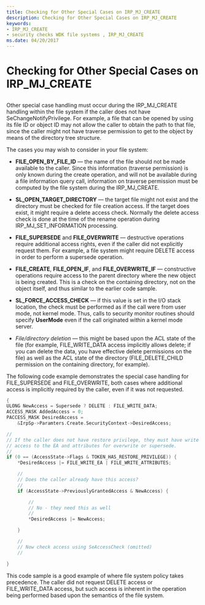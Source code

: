 ```yaml
---
title: Checking for Other Special Cases on IRP_MJ_CREATE
description: Checking for Other Special Cases on IRP_MJ_CREATE
keywords:
- IRP_MJ_CREATE
- security checks WDK file systems , IRP_MJ_CREATE
ms.date: 04/20/2017
---
```


# Checking for Other Special Cases on IRP\_MJ\_CREATE


## <span id="ddk_checking_for_other_special_cases_on_irp_mj_create_if"></span><span id="DDK_CHECKING_FOR_OTHER_SPECIAL_CASES_ON_IRP_MJ_CREATE_IF"></span>


Other special case handling must occur during the IRP\_MJ\_CREATE handling within the file system if the caller does not have SeChangeNotifyPrivilege. For example, a file that can be opened by using its file ID or object ID may not allow the caller to obtain the path to that file, since the caller might not have traverse permission to get to the object by means of the directory tree structure.

The cases you may wish to consider in your file system:

-   **FILE\_OPEN\_BY\_FILE\_ID** — the name of the file should not be made available to the caller. Since this information (traverse permission) is only known during the create operation, and will not be available during a file information query call, information on traverse permission must be computed by the file system during the IRP\_MJ\_CREATE.

-   **SL\_OPEN\_TARGET\_DIRECTORY** — the target file might not exist and the directory must be checked for file creation access. If the target does exist, it might require a delete access check. Normally the delete access check is done at the time of the rename operation during IRP\_MJ\_SET\_INFORMATION processing.

-   **FILE\_SUPERSEDE** and **FILE\_OVERWRITE** — destructive operations require additional access rights, even if the caller did not explicitly request them. For example, a file system might require DELETE access in order to perform a supersede operation.

-   **FILE\_CREATE**, **FILE\_OPEN\_IF**, and **FILE\_OVERWRITE\_IF** — constructive operations require access to the parent directory where the new object is being created. This is a check on the containing directory, not on the object itself, and thus similar to the earlier code sample.

-   **SL\_FORCE\_ACCESS\_CHECK** — if this value is set in the I/O stack location, the check must be performed as if the call were from user mode, not kernel mode. Thus, calls to security monitor routines should specify **UserMode** even if the call originated within a kernel mode server.

-   *File/directory deletion* — this might be based upon the ACL state of the file (for example, FILE\_WRITE\_DATA access implicitly allows delete; if you can delete the data, you have effective delete permissions on the file) as well as the ACL state of the directory (FILE\_DELETE\_CHILD permission on the containing directory, for example).

The following code example demonstrates the special case handling for FILE\_SUPERSEDE and FILE\_OVERWRITE, both cases where additional access is implicitly required by the caller, even if it was not requested.

```cpp
{
ULONG NewAccess = Supersede ? DELETE : FILE_WRITE_DATA;
ACCESS_MASK AddedAccess = 0;
PACCESS_MASK DesiredAccess = 
    &IrpSp->Paramters.Create.SecurityContext->DesiredAccess;

//
// If the caller does not have restore privilege, they must have write
// access to the EA and attributes for overwrite or supersede.
//
if (0 == (AccessState->Flags & TOKEN_HAS_RESTORE_PRIVILEGE)) {
    *DesiredAccess |= FILE_WRITE_EA | FILE_WRITE_ATTRIBUTES;

    //
    // Does the caller already have this access?
    //
    if (AccessState->PreviouslyGrantedAccess & NewAccess) {

        //
        // No - they need this as well
        //
        *DesiredAccess |= NewAccess;

    }

    //
    // Now check access using SeAccessCheck (omitted)
    //

}
```

This code sample is a good example of where file system policy takes precedence. The caller did not request DELETE access or FILE\_WRITE\_DATA access, but such access is inherent in the operation being performed based upon the semantics of the file system.

 

 




